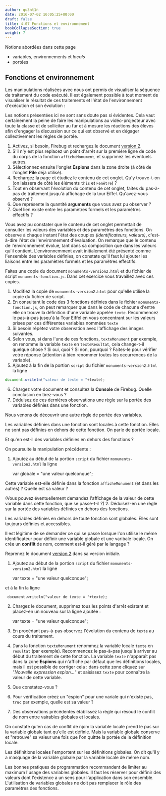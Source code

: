 ```yaml
---
author: qu3nt1n
date: 2016-07-02 10:05:25+00:00
draft: false
title: 4.07 Fonctions et environnement
bookCollapseSection: true
weight: 7
---
```


Notions abordées dans cette page



* variables, environnements et _locals_
* portées







## Fonctions et environnement


Les manipulations réalisées avec nous ont permis de visualiser la séquence de
traitement du code exécuté. Il est également possible à tout moment
de visualiser le résultat de ces traitements et l'état de
l'environnement d'exécution et son évolution :


Les notions présentées ici ne sont sans doute pas si évidentes. Cela
vaut certainement la peine de faire les manipulations au vidéo-projecteur
avec toute la classe et de solliciter au fur et à mesure les réactions
des élèves afin d'engager la discussion sur ce qui est observé et en
dégager collectivement les règles de portée.








1. Activez, si besoin, Firebug et rechargez le document [version 2](/uploads/docs/doc04/doc/monuments-version2.html).
2. S'il n'y est plus replacez un point d'arrêt sur la première ligne de code du corps de la
fonction `afficheMonument`, et supprimez les éventuels autres.
3. Sélectionnez ensuite l'onglet **Espions** dans la zone
droite (à côté de l'onglet **Pile** déjà utilisé).
4. Rechargez la page et étudiez le contenu de cet onglet. Qu'y trouve-t-on (on laissera de côté les
éléments `this` et `Fenêtre`) ?
5. Tout en observant l'évolution du contenu de cet onglet, faites du
pas-à-pas de traitement jusqu'à affichage de la tour
Eiffel. Qu'avez-vous observé ?
6. Que représente la quantité **arguments** que vous avez pu observer ?
7. Quel lien existe entre les paramètres formels et les
paramètres effectifs ?




Vous avez pu constater que le contenu de cet onglet permettait de
consulter les valeurs des variables et des paramètres des
fonctions. On observe à chaque instant l'état des
couples _(identificateurs, valeurs)_, c'est-à-dire l'état de
l'environnement d'évaluation. On remarque que le contenu de
l'environnement évolue, tant dans sa composition que dans les valeurs
qu'il contient. L'environnemment avait initialement été présenté
comme l'ensemble des variables définies, on constate qu'il faut lui
ajouter les liaisons entre les paramètres formels et les paramètres
effectifs.


Faites une copie du
document `monuments-version2.html` et
du fichier de script `monuments-fonction.js`. Dans cet
exercice vous travaillez avec ces copies.



1. Modifiez la copie de `monuments-version2.html` pour
qu'elle utilise la copie du fichier de script.
2. En consultant le code des 3 fonctions définies dans le
fichier `monuments-fonction.js`, on peut remarquer que
dans le code de chacune d'entre elle on trouve la définition d'une
variable appelée `texte`. Recommencez le pas-à-pas
jusqu'à la Tour Eiffel en vous concentrant sur les valeurs prises
par ces différentes variables nommées `texte`
3. Si besoin
répétez votre observation avec l'affichage des images
suivantes.
4. Selon vous, si dans l'une de ces
fonctions, `texteMonument` par exemple, on renomme la
variable `texte` en `texteResultat`, cela
change-t-il quelque chose ?
Si oui, quoi ? Si non, pourquoi ?
Faites-le pour vérifier votre réponse (attention à bien renommer
toutes les occurrences de la variable).
5. Ajoutez à la fin de la portion `script` du
fichier `monuments-version2.html` la ligne

~~~javascript
document.writeln("valeur de texte = "+texte);
~~~



6. Chargez votre document et consultez la **Console** de Firebug.
Quelle conclusion en tirez-vous ?
7. Déduisez de ces dernières observations une règle sur la portée des
variables définies dans une fonction.




Nous venons de découvrir une autre règle de portée des
variables.


Les variables définies dans une fonction
sont locales à cette fonction. Elles ne
sont pas définies en dehors de cette fonction. On parle
de portée locale.


Et qu'en est-il des variables définies en dehors des fonctions ?


On poursuite la manipulation précédente :



1. Ajoutez au début de la portion `script` du
fichier `monuments-version2.html` la ligne


      var globale = "une valeur quelconque";



Cette variable est-elle définie dans la
fonction `afficheMonument` (et dans les autres) ?
Quelle est sa valeur ?

(Vous pouvez éventuellement demandez l'affichage de la valeur de
cette variable dans cette fonction, que se passe-t-il ?)
2. Déduisez-en une règle sur la portée des variables définies en
dehors des fonctions.






Les variables définies en dehors de toute
fonction sont globales. Elles sont
toujours définies et accessibles.


Il est légitime de se demander ce qui se passe lorsque l'on utilise le
même identificateur pour définir une variable globale et une
varibale locale. On crée un **conflit** de nom, comment est-il
géré par le langage ?




Reprenez le document [version 2](/uploads/docs/doc04/doc/monuments-version2.html) dans sa version initiale.



1. Ajoutez au début de la portion `script` du
fichier `monuments-version2.html` la ligne


      var texte = "une valeur quelconque";



et à la fin la ligne


     document.writeln("valeur de texte = "+texte);




2. Chargez le document, supprimez tous les points d'arrêt existant et
placez-en un nouveau sur la ligne ajoutée :


      var texte = "une valeur quelconque";




3. En procédant pas-à-pas observez
l'évolution du contenu de `texte` au cours du
traitement.
4. Dans la fonction `texteMonument` renommez la variable
locale `texte` en `resultat` (par
exemple).
Recommencez le pas-à-pas jusqu'à arriver au début du traitement
de cette fonction. La variable `texte` n'apparaît pas dans
la zone **Espions** qui n'affiche par défaut que les définitions
locales, mais il est possible de corriger cela :
dans cette zone cliquez sur "_Nouvelle expression
espion..._" et saisissez `texte` pour connaître la
valeur de cette variable.
5. Que constatez-vous ?
6. Pour vérification créez un "espion" pour une variale qui n'existe
pas, `truc` par exemple, quelle est sa valeur ?
7. Des observations précédentes établissez la règle qui résoud le
conflit de nom entre vairables globales et locales.




On constate qu'en cas de conflit de njom la variable locale prend le
pas sur la variable globale tant qu'elle est définie. Mais la variable
globale conserve et "retrouve" sa valeur une fois que l'on quittte la
portée de la définition locale.


Les définitions locales l'emportent sur les
définitions globales. On dit qu'il y
a masquage de la variable globale
par la variable locale de même nom.


Les bonnes pratiques de programmation recommandent de limiter au
maximum l'usage des variables globales. Il faut les réserver pour
définir des valeurs dont l'existence a un sens pour l'application
dans son ensemble.
L'utilisation de variables globales ne doit pas remplacer le rôle des
paramètres des fonctions.
